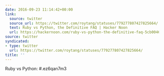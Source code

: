 ```yaml
---
date: 2016-09-23 11:14:42+00:00
link:
  source: twitter
  source_url: https://twitter.com/roytang/statuses/779277807427825664/
  text: Ruby vs Python, the Definitive FAQ | Hacker Noon
  url: https://hackernoon.com/ruby-vs-python-the-definitive-faq-5cb0046292be
source: twitter
syndicated:
- type: twitter
  url: https://twitter.com/roytang/statuses/779277807427825664/
title: ''
---
```


Ruby vs Python: #.ez6qan7m3